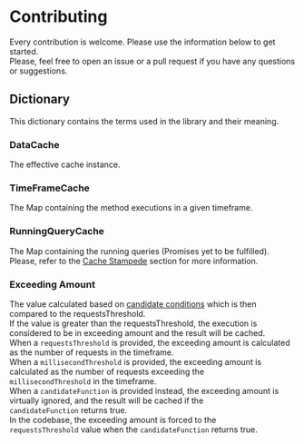 # Contributing

Every contribution is welcome. Please use the information below to get started.  
Please, feel free to open an issue or a pull request if you have any questions or suggestions.

## Dictionary

This dictionary contains the terms used in the library and their meaning.

### DataCache

The effective cache instance.

### TimeFrameCache

The Map containing the method executions in a given timeframe.

### RunningQueryCache

The Map containing the running queries (Promises yet to be fulfilled).  
Please, refer to the [Cache Stampede](https://github.com/JointlyTech/cache-candidate#cache-stampede) section for more information.

### Exceeding Amount

The value calculated based on [candidate conditions](https://github.com/JointlyTech/cache-candidate#conditions--criterias) which is then compared to the requestsThreshold.  
If the value is greater than the requestsThreshold, the execution is considered to be in exceeding amount and the result will be cached.  
When a `requestsThreshold` is provided, the exceeding amount is calculated as the number of requests in the timeframe.  
When a `millisecondThreshold` is provided, the exceeding amount is calculated as the number of requests exceeding the `millisecondThreshold` in the timeframe.  
When a `candidateFunction` is provided instead, the exceeding amount is virtually ignored, and the result will be cached if the `candidateFunction` returns true.  
In the codebase, the exceeding amount is forced to the `requestsThreshold` value when the `candidateFunction` returns true.
